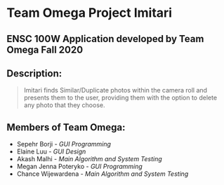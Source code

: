 # Team Omega Project Imitari
## ENSC 100W Application developed by Team Omega Fall 2020

## Description:

> Imitari finds Similar/Duplicate photos within the camera roll and presents them to the user, providing them with the option to delete any photo that they choose.

## Members of Team Omega:
* Sepehr Borji - *GUI Programming*
* Elaine Luu - *GUI Design*
* Akash Malhi - *Main Algorithm and System Testing*
* Megan Jenna Poteryko - *GUI Programming*
* Chance Wijewardena - *Main Algorithm and System Testing*













